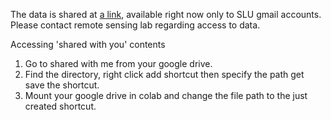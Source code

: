The data is shared at [a link](https://drive.google.com/drive/folders/1Gqq4j6pRd3A3814szqpI2DT_Ba595PNI?usp=sharing), available right now only to SLU gmail accounts. 
Please contact remote sensing lab regarding access to data. 

Accessing 'shared with you' contents
1. Go to shared with me from your google drive.
2. Find the directory, right click add shortcut then specify the path get save the shortcut.
3. Mount your google drive in colab and change the file path to the just created shortcut.
